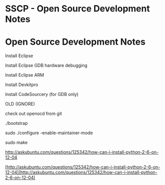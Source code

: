 # SSCP - Open Source Development Notes

# Open Source Development Notes

Install Eclipse

Install Eclipse GDB hardware debugging

Install Eclipse ARM

Install Devkitpro

Install CodeSourcery (for GDB only)

OLD (IGNORE)

check out openocd from git

./bootstrap

sudo ./configure -enable-maintainer-mode

sudo make

http://askubuntu.com/questions/125342/how-can-i-install-python-2-6-on-12-04

[http://askubuntu.com/questions/125342/how-can-i-install-python-2-6-on-12-04](http://askubuntu.com/questions/125342/how-can-i-install-python-2-6-on-12-04)

